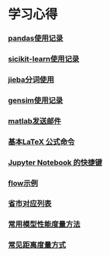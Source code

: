 # 学习心得

### [pandas使用记录](https://github.com/fly2/notes/blob/master/pandas%E4%BD%BF%E7%94%A8%E8%AE%B0%E5%BD%95.md)
### [sicikit-learn使用记录](https://github.com/fly2/notes/blob/master/sicikit-learn%E4%BD%BF%E7%94%A8%E8%AE%B0%E5%BD%95.md#sicikit-learn使用记录)
### [jieba分词使用](https://github.com/fly2/notes/blob/master/jieba%E5%88%86%E8%AF%8D%E4%BD%BF%E7%94%A8.md)
### [gensim使用记录](https://github.com/fly2/notes/blob/master/gensim%E4%BD%BF%E7%94%A8%E8%AE%B0%E5%BD%95.md)
### [matlab发送邮件](https://github.com/fly2/notes/blob/master/matlab%E5%8F%91%E9%80%81%E9%82%AE%E4%BB%B6.md)
### [基本LaTeX 公式命令](https://github.com/fly2/notes/blob/master/%E5%9F%BA%E6%9C%ACLaTeX%20%E5%85%AC%E5%BC%8F%E5%91%BD%E4%BB%A4.md)
### [Jupyter Notebook 的快捷键](https://github.com/fly2/notes/blob/master/Jupyter%20Notebook%20%E7%9A%84%E5%BF%AB%E6%8D%B7%E9%94%AE.md)
### [flow示例](https://github.com/fly2/notes/blob/master/flow%E7%A4%BA%E4%BE%8B.md)

### [省市对应列表](https://github.com/fly2/notes)
### [常用模型性能度量方法](https://github.com/fly2/notes/blob/master/%E5%B8%B8%E7%94%A8%E6%A8%A1%E5%9E%8B%E6%80%A7%E8%83%BD%E5%BA%A6%E9%87%8F%E6%96%B9%E6%B3%95.md)
### [常见距离度量方式](https://github.com/fly2/notes/blob/master/%E5%B8%B8%E8%A7%81%E8%B7%9D%E7%A6%BB%E5%BA%A6%E9%87%8F%E6%96%B9%E5%BC%8F.md)
